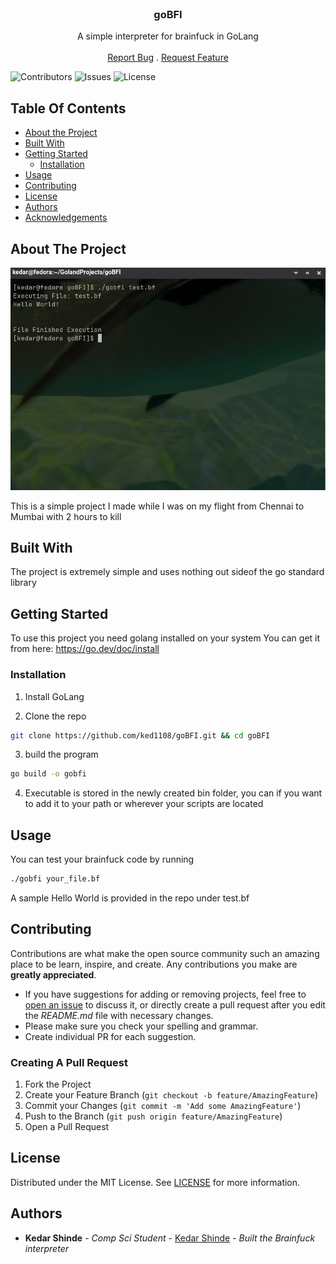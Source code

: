 <br/>
<p align="center">
  <h3 align="center">goBFI</h3>

  <p align="center">
    A simple interpreter for brainfuck in GoLang
    <br/>
    <br/>
    <a href="https://github.com/ked1108/gobfi/issues">Report Bug</a>
    .
    <a href="https://github.com/ked1108/gobfi/issues">Request Feature</a>
  </p>
</p>

![Contributors](https://img.shields.io/github/contributors/ked1108/gobfi?color=dark-green) ![Issues](https://img.shields.io/github/issues/ked1108/gobfi) ![License](https://img.shields.io/github/license/ked1108/gobfi) 

## Table Of Contents

* [About the Project](#about-the-project)
* [Built With](#built-with)
* [Getting Started](#getting-started)
  * [Installation](#installation)
* [Usage](#usage)
* [Contributing](#contributing)
* [License](#license)
* [Authors](#authors)
* [Acknowledgements](#acknowledgements)

## About The Project

![Screen Shot](images/screenshot.png)

This is a simple project I made while I was on my flight from Chennai to Mumbai with 2 hours to kill

## Built With

The project is extremely simple and uses nothing out sideof the go standard library

## Getting Started

To use this project you need golang installed on your system
You can get it from here: https://go.dev/doc/install

### Installation

1. Install GoLang

2. Clone the repo

```sh
git clone https://github.com/ked1108/goBFI.git && cd goBFI
```

3. build the program

```sh
go build -o gobfi
```

4. Executable is stored in the newly created bin folder, you can if you want to add it to your path or wherever your scripts are located

## Usage

You can test your brainfuck code by running 
```sh
./gobfi your_file.bf
```
A sample Hello World is provided in the repo under test.bf

## Contributing

Contributions are what make the open source community such an amazing place to be learn, inspire, and create. Any contributions you make are **greatly appreciated**.
* If you have suggestions for adding or removing projects, feel free to [open an issue](https://github.com/ked1108/gobfi/issues/new) to discuss it, or directly create a pull request after you edit the *README.md* file with necessary changes.
* Please make sure you check your spelling and grammar.
* Create individual PR for each suggestion.

### Creating A Pull Request

1. Fork the Project
2. Create your Feature Branch (`git checkout -b feature/AmazingFeature`)
3. Commit your Changes (`git commit -m 'Add some AmazingFeature'`)
4. Push to the Branch (`git push origin feature/AmazingFeature`)
5. Open a Pull Request

## License

Distributed under the MIT License. See [LICENSE](https://github.com/ked1108/gobfi/blob/main/LICENSE.md) for more information.

## Authors

* **Kedar Shinde** - *Comp Sci Student* - [Kedar Shinde](https://github.com/ked1108/) - *Built the Brainfuck interpreter*

